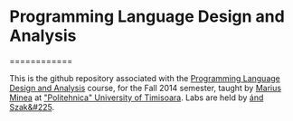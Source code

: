 # Programming Language Design and Analysis
============

This is the github repository associated with the [Programming Language Design and Analysis](http://bigfoot.cs.upt.ro/~marius/curs/plda/) course, for the Fall 2014 semester, taught by [Marius Minea](http://bigfoot.cs.upt.ro/~marius/index_ro.html) at ["Politehnica" University of Timisoara](http://www.upt.ro/Universitatea-Politehnica-Timisoara_en.html). Labs are held by [&#225;nd Szak&#225](http://lorandszakacs.com/).
